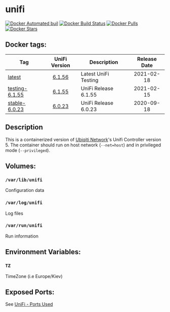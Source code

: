 # unifi

[![Docker Automated buil](https://img.shields.io/docker/automated/alexl78/unifi.svg)]() [![Docker Build Status](https://img.shields.io/docker/build/alexl78/unifi.svg)]() [![Docker Pulls](https://img.shields.io/docker/pulls/alexl78/unifi.svg)]() [![Docker Stars](https://img.shields.io/docker/stars/alexl78/unifi.svg)]()

## Docker tags:
| Tag | UniFi Version | Description | Release Date |
| --- | :---: | --- | :---: |
| [latest](https://github.com/alexl78/docker-unifi/blob/master/Dockerfile) | [6.1.56](https://community.ui.com/releases/UniFi-Network-Controller-6-1-56/cd377c0b-35ca-4bc7-85d4-bd14fe9da394) | Latest UniFi Testing | 2021-02-18|
| [testing-6.1.55](https://github.com/alexl78/docker-unifi/blob/testing-6.1.55/Dockerfile) | [6.1.55](https://community.ui.com/releases/UniFi-Network-Controller-6-1-55/6bf37c63-27ae-4739-8309-bfd432e17461) | UniFi Release 6.1.55 | 2021-02-15|
| [stable-6.0.23](https://github.com/alexl78/docker-unifi/blob/stable-6.0.23/Dockerfile) | [6.0.23](https://community.ui.com/releases/UniFi-Network-Controller-6-0-23/97c4c8cd-e330-4e24-a6ba-0e4aa028cbeb) | UniFi Release 6.0.23 | 2020-09-18|

## Description
This is a containerized version of [Ubiqiti Network](https://www.ubnt.com/)'s Unifi Controller version 5.
The container should run on host network (`--net=host`) and in privileged mode (`--privileged`).

## Volumes:
### `/var/lib/unifi`
Configuration data

### `/var/log/unifi`
Log files

### `/var/run/unifi`
Run information

## Environment Variables:

### `TZ`

TimeZone (i.e Europe/Kiev)

## Exposed Ports:
See [UniFi - Ports Used](https://help.ubnt.com/hc/en-us/articles/218506997-UniFi-Ports-Used)
